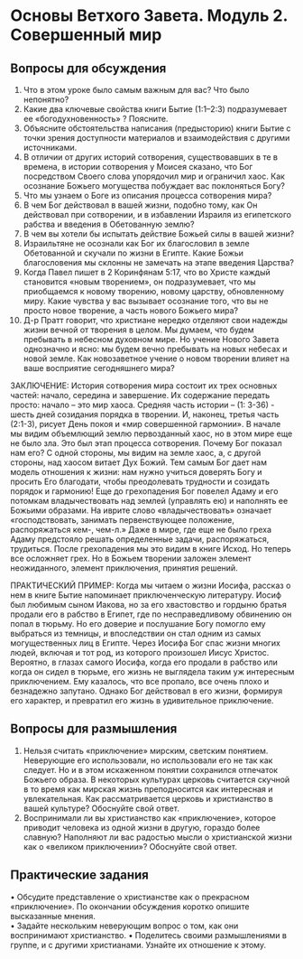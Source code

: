 # Основы Ветхого Завета. Модуль 2. Совершенный мир

## Вопросы для обсуждения 

1.	Что в этом уроке было самым важным для вас? Что было непонятно?
2.	Какие два ключевые свойства книги Бытие (1:1–2:3) подразумевает ее «богодухновенность» ? Поясните. 
3.	Объясните обстоятельства написания (предысторию) книги Бытие с точки зрения доступности материалов и взаимодействия с другими источниками.
4.	В отличии от других историй сотворения, существовавших в те в времена, в истории сотворения у Моисея сказано, что Бог посредством Своего слова упорядочил мир и ограничил хаос. Как осознание Божьего могущества побуждает вас поклоняться Богу?
5.	Что мы узнаем о Боге из описания процесса сотворения мира?
6.	В чем Бог действовал в вашей жизни, подобно тому, как Он действовал при сотворении, и в избавлении Израиля из египетского рабства и введения в Обетованную землю?  
7.	В чем вы хотели бы испытать действие Божьей силы в вашей жизни? 
8.	Израильтяне не осознали как Бог их  благословил в земле Обетованной и скучали по жизни в Египте. Какие Божьи благословения мы склонны не замечать на этапе введения Царства?  
9.	Когда Павел пишет в 2 Коринфянам 5:17, что во Христе каждый становится «новым творением», он подразумевает, что мы приобщаемся к новому творению, новому царству, обновленному миру. Какие чувства у вас вызывает осознание того, что вы не просто новое творение, а часть нового Божьего мира? 
10.	Д-р Пратт говорит, что христиане нередко отделяют свои надежды жизни вечной от творения в целом. Мы думаем, что будем пребывать в небесном духовном мире. Но учение Нового Завета однозначно и ясно: мы будем вечно пребывать на новых небесах и новой земле. Как новозаветное учение о новом творении влияет на ваше восприятие сегодняшнего мира? 


ЗАКЛЮЧЕНИЕ: История сотворения мира состоит их трех основных частей: начало, середина и завершение. Их содержание передать просто: начало – это мир хаоса.  Средняя часть истории – (1: 3-36) - шесть дней созидания порядка в творении.  И, наконец, третья часть (2:1-3), рисует День покоя и «мир совершенной гармонии».
В начале мы видим объемлющий землю первозданный хаос, но в этом мире еще не было зла. Это был этап процесса сотворения. Почему Бог показал нам его? С одной стороны, мы видим на земле хаос, а, с другой стороны, над хаосом витает Дух Божий.  Тем самым Бог дает нам модель отношения к жизни: нам нужно учиться доверять Богу и просить Его благодати, чтобы преодолевать трудности и созидать порядок и гармонию! 
Еще до грехопадения Бог повелел Адаму и его потомкам владычествовать над землей (управлять ею) и наполнять ее Божьими образами. На иврите слово «владычествовать» означает «господствовать,  занимать первенствующее положение, распоряжаться кем-, чем-л.» Даже в мире, где еще не было греха Адаму предстояло решать определенные задачи, распоряжаться, трудиться. После грехопадения мы это видим в книге Исход. Но теперь все осложняет грех. Но в Божьем творении заложен элемент неожиданного, элемент приключения, принятия решений. 


ПРАКТИЧЕСКИЙ ПРИМЕР: Когда мы читаем о жизни Иосифа, рассказ о нем в книге Бытие напоминает приключенческую литературу. Иосиф был любимым сыном Иакова, но за его хвастовство и гордыню братья продали его в рабство в Египет, где по несправедливому обвинению он попал в тюрьму.  Но его доверие и послушание Богу помогло ему выбраться из темницы, и впоследствии он стал одним из самых могущественных лиц в Египте.  Через Иосифа Бог спас жизни многих людей, включая и тот род, из которого произошел Иисус Христос. Вероятно, в глазах самого Иосифа, когда его продали в рабство или когда он сидел в тюрьме, его жизнь не выглядела таким уж интересным приключением.  Ему казалось, что все пропало, все очень плохо и безнадежно запутано.  Однако Бог действовал в его жизни, формируя его характер, и превратил его жизнь в удивительное приключение.

## Вопросы для размышления
1.	Нельзя считать «приключение» мирским, светским понятием. Неверующие его использовали, но использовали его не так как следует. Но и  в этом искаженном понятии сохранился отпечаток Божьего образа. В некоторых культурах церковь считается скучной в то время как мирская жизнь преподносится как интересная и увлекательная. Как рассматривается церковь и христианство в вашей культуре? Обоснуйте свой ответ. 
2.	Воспринимали ли вы христианство  как «приключение», которое приводит человека из одной жизни в другую, гораздо более славную? Наполняют ли вас радостью мысли о христианской жизни как о «великом приключении»? Обоснуйте свой ответ. 

## Практические задания
•	Обсудите представление о христианстве как о прекрасном «приключение». По окончании обсуждения коротко опишите высказанные мнения.  
•	Задайте нескольким неверующим вопрос о том, как они воспринимают христианство. 
•	Поделитесь своими размышлениями в группе, и с другими христианами. Узнайте их отношение к этому. 


